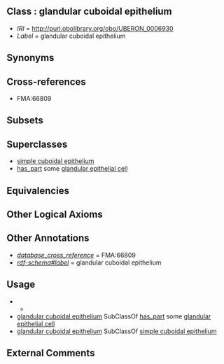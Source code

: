
## Class : glandular cuboidal epithelium

 * *IRI* = http://purl.obolibrary.org/obo/UBERON_0006930
 * *Label* = glandular cuboidal epithelium

## Synonyms


## Cross-references

 * FMA:66809

## Subsets


## Superclasses

 * [simple cuboidal epithelium](../../UBERON/84/UBERON_0000484.md)
 * [has_part](../../BFO/51/BFO_0000051.md) some [glandular epithelial cell](../../CL/50/CL_0000150.md)

## Equivalencies


## Other Logical Axioms


## Other Annotations

 * *[database_cross_reference](../../ef/oboInOwl#hasDbXref.md)* = FMA:66809
 * *[rdf-schema#label](../../el/rdf-schema#label.md)* = glandular cuboidal epithelium

## Usage

 * -
 * [glandular cuboidal epithelium](../../UBERON/30/UBERON_0006930.md) SubClassOf [has_part](../../BFO/51/BFO_0000051.md) some [glandular epithelial cell](../../CL/50/CL_0000150.md)
 * [glandular cuboidal epithelium](../../UBERON/30/UBERON_0006930.md) SubClassOf [simple cuboidal epithelium](../../UBERON/84/UBERON_0000484.md)

## External Comments

